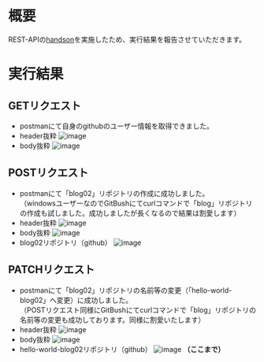 # 概要
REST-APIの[handson](https://github.com/raisetech-for-student/rest-api-handson)を実施したため、実行結果を報告させていただきます。
# 実行結果
## GETリクエスト
- postmanにて自身のgithubのユーザー情報を取得できました。
- header抜粋
![image](https://github.com/setagaya1/REST-API-handson/assets/136170263/911551a0-8385-41a4-bd92-54307af25c69)
- body抜粋
![image](https://github.com/setagaya1/REST-API-handson/assets/136170263/14d188aa-9d32-4e20-a3ec-92a0ffc8bcdb)

## POSTリクエスト
- postmanにて「blog02」リポジトリの作成に成功しました。  
  （windowsユーザーなのでGitBushにてcurlコマンドで「blog」リポジトリの作成も試しました。成功しましたが長くなるので結果は割愛します）
- header抜粋
![image](https://github.com/setagaya1/REST-API-handson/assets/136170263/375da64c-11f6-422e-866c-67f05448c07a)
- body抜粋
![image](https://github.com/setagaya1/REST-API-handson/assets/136170263/20e38722-75f6-4a6e-b623-38fdae22581d)
- blog02リポジトリ（github）
![image](https://github.com/setagaya1/REST-API-handson/assets/136170263/483c78b5-7c55-4bcd-932a-113f02b4a464)

## PATCHリクエスト
- postmanにて「blog02」リポジトリの名前等の変更（「hello-world-blog02」へ変更）に成功しました。  
（POSTリクエスト同様にGitBushにてcurlコマンドで「blog」リポジトリの名前等の変更も成功しております。同様に割愛いたします）
- header抜粋
![image](https://github.com/setagaya1/REST-API-handson/assets/136170263/9f355202-6968-403b-9e8f-b305bf7fc119)
- body抜粋
![image](https://github.com/setagaya1/REST-API-handson/assets/136170263/e26229be-237e-4ac7-af85-03c9214cc483)
- hello-world-blog02リポジトリ（github）
![image](https://github.com/setagaya1/REST-API-handson/assets/136170263/1154ea41-c403-4eef-a9a7-fa955d4aefcf)
**（ここまで）**
